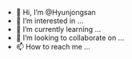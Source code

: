 - 👋 Hi, I’m @Hyunjongsan
- 👀 I’m interested in ...
- 🌱 I’m currently learning ...
- 💞️ I’m looking to collaborate on ...
- 📫 How to reach me ...

<!---
Hyunjongsan/Hyunjongsan is a ✨ special ✨ repository because its `README.md` (this file) appears on your GitHub profile.
You can click the Preview link to take a look at your changes.
--->
